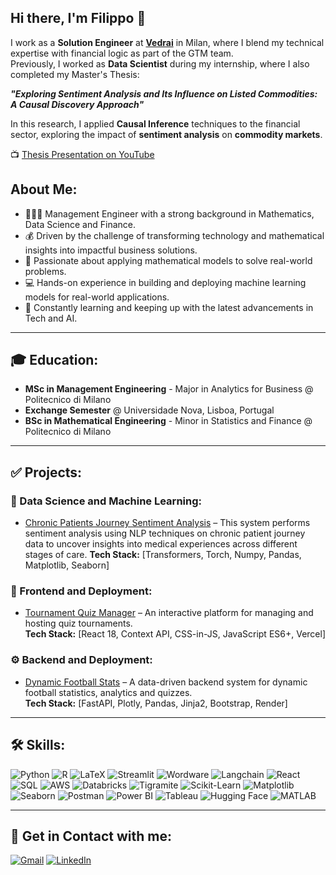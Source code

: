 ## Hi there, I'm Filippo 👋

I work as a **Solution Engineer** at [**Vedrai**](https://www.vedrai.com) in Milan, where I blend my technical expertise with financial logic as part of the GTM team.  
Previously, I worked as **Data Scientist** during my internship, where I also completed my Master's Thesis:  

**_"Exploring Sentiment Analysis and Its Influence on Listed Commodities: A Causal Discovery Approach"_** 

In this research, I applied **Causal Inference** techniques to the financial sector, exploring the impact of **sentiment analysis** on **commodity markets**. 

📺 [Thesis Presentation on YouTube](https://www.youtube.com/watch?v=aYWSGBYIWuk&t=1044s)


##  About Me:
- 🧑🏻‍🎓 Management Engineer with a strong background in Mathematics, Data Science and Finance.
- 💰 Driven by the challenge of transforming technology and mathematical insights into impactful business solutions.
- 📄 Passionate about applying mathematical models to solve real-world problems.
- 💻 Hands-on experience in building and deploying machine learning models for real-world applications.
- 🚀 Constantly learning and keeping up with the latest advancements in Tech and AI.

---

## 🎓 Education:
- **MSc in Management Engineering** - Major in Analytics for Business @ Politecnico di Milano  
- **Exchange Semester** @ Universidade Nova, Lisboa, Portugal 
- **BSc in Mathematical Engineering** - Minor in Statistics and Finance @ Politecnico di Milano  

---

## ✅ Projects:

### 🔬 Data Science and Machine Learning:
- [Chronic Patients Journey Sentiment Analysis](https://github.com/frin6/chronic-patients-journey-sentiment-analysis) – This system performs sentiment analysis using NLP techniques on chronic patient journey data to uncover insights into medical experiences across different stages of care.
 **Tech Stack:** [Transformers, Torch, Numpy, Pandas, Matplotlib, Seaborn] 
  
### 🎨 Frontend and Deployment:
- [Tournament Quiz Manager](https://github.com/frin6/tournament-quiz-manager) – An interactive platform for managing and hosting quiz tournaments.  
  **Tech Stack:** [React 18, Context API, CSS-in-JS, JavaScript ES6+, Vercel]  

### ⚙️ Backend and Deployment:
- [Dynamic Football Stats](https://github.com/frin6/dynamic-football-stats) – A data-driven backend system for dynamic football statistics, analytics and quizzes.  
  **Tech Stack:** [FastAPI, Plotly, Pandas, Jinja2, Bootstrap, Render]

---

## 🛠 Skills:
![Python](https://img.shields.io/badge/PYTHON-green?style=for-the-badge&logo=python&logoColor=white) ![R](https://img.shields.io/badge/R-blue?style=for-the-badge&logo=r&logoColor=white) ![LaTeX](https://img.shields.io/badge/LATEX-orange?style=for-the-badge&logo=latex&logoColor=white) ![Streamlit](https://img.shields.io/badge/STREAMLIT-red?style=for-the-badge&logo=streamlit&logoColor=white) ![Wordware](https://img.shields.io/badge/WORDWARE-gray?style=for-the-badge) ![Langchain](https://img.shields.io/badge/LANGCHAIN-green?style=for-the-badge) ![React](https://img.shields.io/badge/REACT-blue?style=for-the-badge&logo=react&logoColor=white) ![SQL](https://img.shields.io/badge/SQL-orange?style=for-the-badge&logo=postgresql&logoColor=white) ![AWS](https://img.shields.io/badge/AWS-black?style=for-the-badge&logo=amazonaws&logoColor=white) ![Databricks](https://img.shields.io/badge/DATABRICKS-red?style=for-the-badge&logo=databricks&logoColor=white) ![Tigramite](https://img.shields.io/badge/TIGRAMITE-blue?style=for-the-badge) ![Scikit-Learn](https://img.shields.io/badge/SCIKIT--LEARN-yellow?style=for-the-badge&logo=scikit-learn&logoColor=white) ![Matplotlib](https://img.shields.io/badge/MATPLOTLIB-blue?style=for-the-badge) ![Seaborn](https://img.shields.io/badge/SEABORN-lightblue?style=for-the-badge) ![Postman](https://img.shields.io/badge/POSTMAN-orange?style=for-the-badge&logo=postman&logoColor=white) ![Power BI](https://img.shields.io/badge/POWER%20BI-yellow?style=for-the-badge&logo=powerbi&logoColor=black) ![Tableau](https://img.shields.io/badge/TABLEAU-blue?style=for-the-badge&logo=tableau&logoColor=white) ![Hugging Face](https://img.shields.io/badge/HUGGING%20FACE-yellow?style=for-the-badge&logo=huggingface&logoColor=white) ![MATLAB](https://img.shields.io/badge/MATLAB-blue?style=for-the-badge&logo=mathworks&logoColor=white)



---

## 🔗 Get in Contact with me:
[![Gmail](https://img.shields.io/badge/GMAIL-red?style=for-the-badge&logo=gmail&logoColor=white)](mailto:rinaldifilippo6@gmail.com)
[![LinkedIn](https://img.shields.io/badge/LINKEDIN-blue?style=for-the-badge&logo=linkedin&logoColor=white)](https://www.linkedin.com/in/filippo-rinaldi6/)
